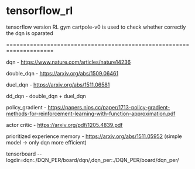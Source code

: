# tensorflow_rl

tensorflow version RL
gym cartpole-v0 is used to check whether correctly the dqn is oparated

====================================================================

dqn - https://www.nature.com/articles/nature14236

double_dqn - https://arxiv.org/abs/1509.06461

duel_dqn - https://arxiv.org/abs/1511.06581

dd_dqn - double_dqn + duel_dqn

policy_gradient - https://papers.nips.cc/paper/1713-policy-gradient-methods-for-reinforcement-learning-with-function-approximation.pdf

actor critic - https://arxiv.org/pdf/1205.4839.pdf

prioritized experience memory - https://arxiv.org/abs/1511.05952 (simple model -> only dqn more efficient)

tensorboard --logdir=dqn:./DQN_PER/board/dqn/,dqn_per:./DQN_PER/board/dqn_per/
